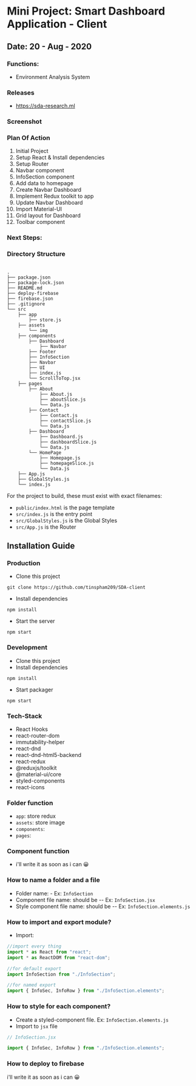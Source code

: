 # Mini Project: Smart Dashboard Application - Client

## Date: 20 - Aug - 2020

### Functions:

- Environment Analysis System

### Releases

- https://sda-research.ml

### Screenshot

### Plan Of Action

1. Initial Project
2. Setup React & Install dependencies
3. Setup Router
4. Navbar component
5. InfoSection component
6. Add data to homepage
7. Create Navbar Dashboard
8. Implement Redux toolkit to app
9. Update Navbar Dashboard
10. Import Material-UI
11. Grid layout for Dashboard
12. Toolbar component

### Next Steps:

### Directory Structure

```

.
├── package.json
├── package-lock.json
├── README.md
├── deploy-firebase
├── firebase.json
├── .gitignore
└── src
    ├── app
        ├── store.js
    ├── assets
        └── img
    ├── components
        ├── Dashboard
            ├── Navbar
        ├── Footer
        ├── InfoSection
        ├── Navbar
        ├── UI
        ├── index.js
        └── ScrollToTop.jsx
    ├── pages
        ├── About
            ├── About.js
            ├── aboutSlice.js
            └── Data.js
        ├── Contact
            ├── Contact.js
            ├── contactSlice.js
            └── Data.js
        ├── Dashboard
            ├── Dashboard.js
            ├── dashboardSlice.js
            └── Data.js
        └── HomePage
            ├── Homepage.js
            ├── homepageSlice.js
            └── Data.js
    ├── App.js
    ├── GlobalStyles.js
    └── index.js
```

For the project to build, these must exist with exact filenames:

- `public/index.html` is the page template
- `src/index.js` is the entry point
- `src/GlobalStyles.js` is the Global Styles
- `src/App.js` is the Router

## Installation Guide

### Production

- Clone this project

```
git clone https://github.com/tinspham209/SDA-client
```

- Install dependencies

```
npm install
```

- Start the server

```
npm start
```

### Development

- Clone this project
- Install dependencies

```
npm install
```

- Start packager

```
npm start
```

### Tech-Stack

- React Hooks
- react-router-dom
- immutability-helper
- react-dnd
- react-dnd-html5-backend
- react-redux
- @reduxjs/toolkit
- @material-ui/core
- styled-components
- react-icons

### Folder function

- `app`: store redux
- `assets`: store image
- `components`:
- `pages`:

### Component function

- i'll write it as soon as i can 😀

### How to name a folder and a file

- Folder name: - Ex: `InfoSection`
- Component file name: should be -- Ex: `InfoSection.jsx`
- Style component file name: should be -- Ex: `InfoSection.elements.js`

### How to import and export module?

- Import:

```js
//import every thing
import * as React from "react";
import * as ReactDOM from "react-dom";

//for default export
import InfoSection from "./InfoSection";

//for named export
import { InfoSec, InfoRow } from "./InfoSection.elements";
```

### How to style for each component?

- Create a styled-component file. Ex: `InfoSection.elements.js`
- Import to `jsx` file

```js
// InfoSection.jsx

import { InfoSec, InfoRow } from "./InfoSection.elements";
```

### How to deploy to firebase

i'll write it as soon as i can 😀
